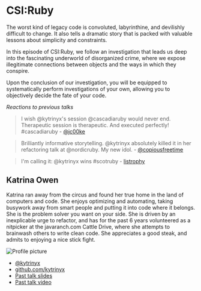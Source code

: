 # CSI:Ruby

The worst kind of legacy code is convoluted, labyrinthine, and devilishly difficult to change. It also tells a dramatic story that is packed with valuable lessons about simplicity and constraints.

In this episode of CSI:Ruby, we follow an investigation that leads us deep into the fascinating underworld of disorganized crime, where we expose illegitimate connections between objects and the ways in which they conspire.

Upon the conclusion of our investigation, you will be equipped to systematically perform investigations of your own, allowing you to objectively decide the fate of your code.

*Reactions to previous talks*

> I wish @kytrinyx's session @cascadiaruby would never end. Therapeutic session is therapeutic. And executed perfectly! #cascadiaruby - [@jc00ke](https://twitter.com/jc00ke/status/231499042662789122)


> Brilliantly informative storytelling. @kytrinyx absolutely killed it in her refactoring talk at @nordicruby. My new idol. - [@copiousfreetime](https://twitter.com/copiousfreetime/status/213604216529362944)

> I'm calling it: @kytrinyx wins #scotruby - [listrophy](https://twitter.com/listrophy/status/219067597046546434)

## Katrina Owen

Katrina ran away from the circus and found her true home in the land of computers and code. She enjoys optimizing and automating, taking busywork away from smart people and putting it into code where it belongs. She is the problem solver you want on your side. She is driven by an inexplicable urge to refactor, and has for the past 6 years volunteered as a nitpicker at the javaranch.com Cattle Drive, where she attempts to brainwash others to write clean code. She appreciates a good steak, and admits to enjoying a nice stick fight.

![Profile picture](https://raw.github.com/kytrinyx/rubyconfau-2013-cfp/master/katrina_owen-csi_ruby/profile_picture.jpg)

- [@kytrinyx](https://twitter.com/kytrinyx)
- [github.com/kytrinyx](https://github.com/kytrinyx)
- [Past talk slides](http://www.slideshare.net/kytrinyx/therapeutic-refactoring)
- [Past talk video](http://confreaks.com/videos/1071-cascadiaruby2012-therapeutic-refactoring)
